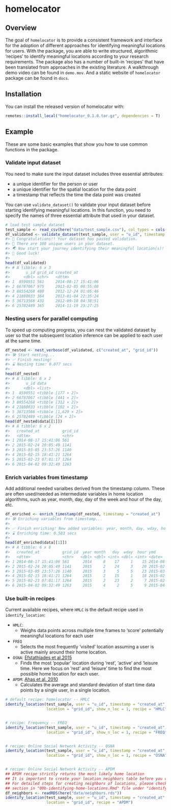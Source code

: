 
# homelocator

## Overview

The goal of `homelocator` is to provide a consistent framework and
interface for the adoption of different approaches for identifying
meaningful locations for users. With the package, you are able to write
structured, algorithmic ‘recipes’ to identify meaningful locations
according to your research requirements. The package also has a number
of built-in ‘recipes’ that have been translated from approaches in the
existing literature. A walkthrough demo video can be found in
`demo.mov`. And a static website of `homelocator` package can be found
in `docs`.

## Installation

You can install the released version of homelocator with:

``` r
remotes::install_local("homelocator_0.1.0.tar.gz", dependencies = T)
```

## Example

These are some basic examples that show you how to use common functions
in the package.

### Validate input dataset

You need to make sure the input dataset includes three essential
attributes:

  - a unique identifier for the person or user
  - a unique identifier for the spatial location for the data point
  - a timestamp that reflects the time the data point was created

You can use `validate_dataset()` to validate your input dataset before
starting identifying meaningful locations. In this function, you need to
specify the names of three essential attribute that used in your
dataset.

``` r
# load test sample dataset 
test_sample <- read_csv(here("data/test_sample.csv"), col_types = cols(grid_id = col_character()))
df_validated <- validate_dataset(test_sample, user = "u_id", timestamp = "created_at", location = "grid_id")
#> 🎉 Congratulations!! Your dataset has passed validation.
#> 👤 There are 100 unique users in your dataset.
#> 🌏 Now start your journey identifying their meaningful location(s)!
#> 👏 Good luck!
#> 
head(df_validated)
#> # A tibble: 6 x 3
#>       u_id grid_id created_at         
#>      <dbl> <chr>   <dttm>             
#> 1  8590551 561     2014-08-17 15:41:06
#> 2 66787067 975     2013-02-05 00:55:08
#> 3 88554268 480     2012-12-24 01:05:46
#> 4 21880033 364     2013-01-04 22:35:24
#> 5 36713566 431     2012-09-10 04:38:51
#> 6 25782489 365     2014-11-19 23:27:25
```

### Nesting users for parallel computing

To speed up computing progress, you can nest the validated dataset by
user so that the subsequent location inference can be applied to each
user at the same time.

``` r
df_nested <- nest_verbose(df_validated, c("created_at", "grid_id"))
#> 🛠 Start nesting...
#> ✅ Finish nesting!
#> ⌛ Nesting time: 0.077 secs
#> 
head(df_nested)
#> # A tibble: 6 x 2
#>       u_id data                
#>      <dbl> <list>              
#> 1  8590551 <tibble [177 × 2]>  
#> 2 66787067 <tibble [441 × 2]>  
#> 3 88554268 <tibble [312 × 2]>  
#> 4 21880033 <tibble [102 × 2]>  
#> 5 36713566 <tibble [1,629 × 2]>
#> 6 25782489 <tibble [24 × 2]>
head(df_nested$data[[1]])
#> # A tibble: 6 x 2
#>   created_at          grid_id
#>   <dttm>              <chr>  
#> 1 2014-08-17 15:41:06 561    
#> 2 2015-02-24 20:05:49 1141   
#> 3 2015-03-05 23:57:26 1140   
#> 4 2015-02-15 18:41:21 1264   
#> 5 2015-02-23 07:01:17 1264   
#> 6 2015-04-02 09:32:49 1263
```

### Enrich variables from timestamp

Add additional needed varialbes derived from the timestamp column. These
are often used/needed as intermediate variables in home location
algorithms, such as year, month, day, day of the week and hour of the
day, etc.

``` r
df_enriched <- enrich_timestamp(df_nested, timestamp = "created_at")
#> 🛠 Enriching variables from timestamp...
#> 
#> ✅ Finish enriching! New added variables: year, month, day, wday, hour, ymd.
#> ⌛ Enriching time: 0.583 secs
#> 
head(df_enriched$data[[1]])
#> # A tibble: 6 x 8
#>   created_at          grid_id  year month   day  wday  hour ymd       
#>   <dttm>              <chr>   <dbl> <dbl> <int> <dbl> <int> <date>    
#> 1 2014-08-17 15:41:06 561      2014     8    17     1    15 2014-08-17
#> 2 2015-02-24 20:05:49 1141     2015     2    24     3    20 2015-02-25
#> 3 2015-03-05 23:57:26 1140     2015     3     5     5    23 2015-03-06
#> 4 2015-02-15 18:41:21 1264     2015     2    15     1    18 2015-02-16
#> 5 2015-02-23 07:01:17 1264     2015     2    23     2     7 2015-02-23
#> 6 2015-04-02 09:32:49 1263     2015     4     2     5     9 2015-04-02
```

### Use built-in recipes

Current available recipes, where `HMLC` is the default recipe used in
`identify_location`:

  - `HMLC`:
      - Weighs data points across multiple time frames to ‘score’
        potentially meaningful locations for each user
  - `FREQ`
      - Selects the most frequently ‘visited’ location assuming a user
        is active mainly around their home location.
  - `OSNA`: [Efstathiades et
    al.2015](https://www.researchgate.net/publication/279884727_Identification_of_Key_Locations_based_on_Online_Social_Network_Activity)
      - Finds the most ‘popular’ location during ‘rest’, ‘active’ and
        ‘leisure time. Here we focus on ’rest’ and ‘leisure’ time to
        find the most possible home location for each user.
  - `APDM`: [Ahas et
    al. 2010](https://www.researchgate.net/publication/233197970_Using_Mobile_Positioning_Data_to_Model_Locations_Meaningful_to_Users_of_Mobile_Phones)
      - Calculates the average and standard deviation of start time data
        points by a single user, in a single location.

<!-- end list -->

``` r
# default recipe: homelocator -- HMLC
identify_location(test_sample, user = "u_id", timestamp = "created_at", 
                  location = "grid_id", show_n_loc = 1, recipe = "HMLC")


# recipe: Frequency -- FREQ
identify_location(test_sample, user = "u_id", timestamp = "created_at", 
                  location = "grid_id", show_n_loc = 1, recipe = "FREQ")


# recipe: Online Social Network Activity -- OSNA
identify_location(test_sample, user = "u_id", timestamp = "created_at", 
                  location = "grid_id", show_n_loc = 1, recipe = "OSNA")


# recipe: Online Social Network Activity -- APDM
## APDM recipe strictly returns the most likely home location
## It is important to create your location neighbors table before you use the recipe!!
## For detailed steps for creating neighbors of locations, please check at "Generate grid neighbors"
## section in "00b-identifying-home-locations.Rmd" file under "identifying-meaningful-locations" directory
df_neighbors <- readRDS(here("data/neighbors.rds"))
identify_location(test_sample, user = "u_id", timestamp = "created_at", 
                  location = "grid_id", recipe = "APDM")
```
